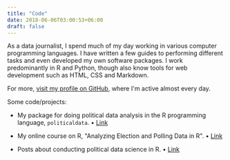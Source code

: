```yaml
---
title: "Code"
date: 2018-06-06T03:00:53+06:00
draft: false
---
```


As a data journalist, I spend much of my day working in various computer programming languages. I have written a few guides to performing different tasks and even developed my own software packages. I work predominantly in R and Python, though also know tools for web development such as HTML, CSS and Markdown.


For more, [visit my profile on GitHub](https://github.com/elliottmorris), where I'm active almost every day. 

Some code/projects:

* My package for doing political data analysis in the R programming language, `politicaldata`. • [Link](https://github.com/elliottmorris/politicaldata)

* My online course on R, "Analyzing Election and Polling Data in R". • [Link](https://www.datacamp.com/courses/analyzing-election-and-polling-data-in-r)

* Posts about conducting political data science in R. • [Link](https://www.thecrosstab.com/project/r-for-political-data-science-weekly/)